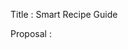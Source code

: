 <!-- Numbered list
Ju Sang Han , Department of Information System

Lee Won Seok, Department of Information System, lws1516@naver.com

Lee Jun Eui , Department of Information System

Valiukenas, Airidas Tomas

Kouadio, Laura
-->
Title : Smart Recipe Guide

Proposal : 
